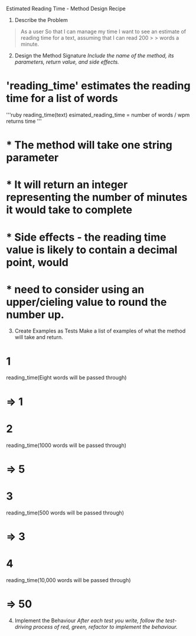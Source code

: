 Estimated Reading Time - Method Design Recipe
1. Describe the Problem
> As a user
> So that I can manage my time
> I want to see an estimate of reading time for a text, assuming that I can read 200 > > words a minute.

2. Design the Method Signature
_Include the name of the method, its parameters, return value, and side effects._

# 'reading_time' estimates the reading time for a list of words

'''ruby
reading_time(text)
esimated_reading_time = number of words / wpm
returns time
'''
# * The method will take one string parameter
# * It will return an integer representing the number of minutes it would take to complete
# * Side effects - the reading time value is likely to contain a decimal point, would
# * need to consider using an upper/cieling value to round the number up.

3. Create Examples as Tests
Make a list of examples of what the method will take and return.

# 1
reading_time(Eight words will be passed through) 
# => 1
# 2
reading_time(1000 words will be passed through)
# => 5
# 3
reading_time(500 words will be passed through)
# => 3
# 4
reading_time(10,000 words will be passed through)
# => 50

4. Implement the Behaviour
_After each test you write, follow the test-driving process of red, green, refactor to implement the behaviour._